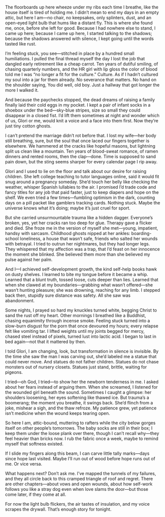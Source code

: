 The floorboards up here wheeze under my ribs each time I breathe, like the house itself is tired of holding me. I didn’t mean to end my days in an empty attic, but here I am—no chair, no keepsakes, only splinters, dust, and an open-eyed light bulb that hums like a distant fly. This is where she found me, once, before she left for good.
Because I had nowhere else to stand, I came up here; because I came up here, I started talking to the shadows; because the shadows answered with silence, I kept going until the words tasted like rust.

I’m feeling stuck, you see—stitched in place by a hundred small humiliations. I pulled the final thread myself the day I lost the job that dangled early retirement like a cheap carrot. Ten years of dutiful smiling, of chasing quarterly numbers, and the HR girl with lip gloss the color of blood told me I was “no longer a fit for the culture.” Culture. As if I hadn’t cultured my soul into a jar for them already. No severance that matters. No hand on the shoulder saying, You did well, old boy. Just a hallway that got longer the more I walked it.

And because the paychecks stopped, the dead dreams of raising a family finally laid their cold eggs in my pocket. I kept a pair of infant socks in a shoebox under the bed—sky-blue stripes, size so small they could disappear in a closed fist. I’d lift them sometimes at night and wonder which of us, Glori or me, would knit a voice and a face into them first. Now they’re just tiny cotton ghosts.

I can’t pretend the marriage didn’t rot before that. I lost my wife—her body still breathing, sure, but the soul that once laced our fingers together is elsewhere. We hammered at the cracks like hopeful masons, but lightning split us clean like a mountain. Ten years of blood-sweat romance, of ramen dinners and rented rooms, then the clap—done. Time is supposed to sand pain down, but the sting seems sharper for every calendar page I rip away.

Glori and I used to lie on the floor and talk about our desire for raising children. She left college teaching to tutor languages online, said it would fit snug around a pregnancy someday. She’d touch her belly like checking the weather, whisper Spanish lullabies to the air. I promised I’d trade code and fancy titles for any job that paid faster, just to keep diapers and hope on the shelf. We even tried a few times—fumbling optimism in the dark, counting days on a pill packet like gamblers tracking cards. Nothing stuck. Maybe the universe knows what it’s doing; maybe it’s just cruel for sport.

But she carried unsurmountable trauma like a hidden dagger. Everyone’s broken, yes, yet her cracks ran too deep for glue. Therapy gave a flicker and died. She froze me in the version of myself she met—young, impatient, handsy with sarcasm. Childhood ghosts nipped at her ankles: boarding-school loneliness, a house that wasn’t safe, friends who salted her wounds with betrayal. I tried to outrun her nightmares, but they had longer legs. They whispered that my affection was a trap, that I’d feast on her innocence the moment she blinked. She believed them more than she believed my pulse against her palm.

And I—I achieved self-development growth, the kind self-help books hawk on dusty shelves. I learned to bite my tongue before it became a whip. Learned that a blunt truth, tossed loose, cuts deeper than lies. Learned that when she clawed at my boundaries—grabbing what wasn’t offered—she wasn’t hunting pleasure; she was drowning, reaching for any limb. I stepped back then, stupidly sure distance was safety. All she saw was abandonment.

Some nights, I prayed so hard my knuckles turned white, begging Christ to sand the rust off my heart. Other mornings I breathed like a Buddhist, chasing equanimity through incense smoke. Feeling stuck turned into a slow-burn disgust for the porn that once devoured my hours; every relapse felt like vomiting tar. I lifted weights until my joints begged for mercy, chased steel instead of pixels, turned lust into lactic acid. I began to last in bed again—not that it mattered by then.

I told Glori, I am changing, look, but transformation in silence is invisible. By the time she saw the man I was carving out, she’d labeled me a statue that could never move. And statues do not father children. Statues do not chase monsters out of nursery closets. Statues just stand, brittle, waiting for pigeons.

I tried—oh God, I tried—to show her the newborn tenderness in me. I asked about her fears instead of arguing them. When she screamed, I listened for the wounded girl beneath the sound. Sometimes I caught a glimpse: her shoulders loosening, her eyes softening like thawed ice. But trauma’s a boomerang; the moment you breathe, it swings back. She’d flinch from a joke, mishear a sigh, and the thaw refroze. My patience grew, yet patience isn’t medicine when the wound keeps tearing open.

So here I am, attic-bound, muttering to rafters while the city below gorges itself on other people’s tomorrows. The baby socks are still in their box; I keep them under the loose plank over there, though I can’t recall why—they feel heavier than bricks now. I rub the fabric once a week, maybe to remind myself that softness existed.

If I slide my fingers along this beam, I can carve little tally marks—days since hope last visited. Maybe I’ll run out of wood before hope runs out of me. Or vice versa.

What happens next? Don’t ask me. I’ve mapped the tunnels of my failures, and they all circle back to this cramped triangle of roof and regret. There are other chapters—about vows and open wounds, about how self-work follows you like a stray dog even when love slams the door—but those come later, if they come at all.

For now the light bulb flickers, the air tastes of insulation, and my voice scrapes the drywall. That’s enough story for tonight.